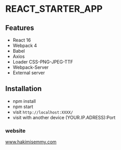 # REACT_STARTER_APP
## Features

* React 16
* Webpack 4
* Babel
* Axios
* Loader CSS-PNG-JPEG-TTF
* Webpack-Server
* External server

## Installation

* npm install
* npm start
* visit `http://localhost:XXXX/`
* visit with another device (YOUR.IP.ADRESS):Port


### website
www.hakimisemmy.com
